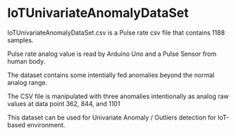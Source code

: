 # IoTUnivariateAnomalyDataSet


IoTUnivariateAnomalyDataSet.csv is a Pulse rate csv file that contains 1188 samples.

Pulse rate analog value  is read by Arduino Uno and a Pulse Sensor from human body.

The dataset contains some intentially fed anomalies beyond the normal analog range.

The CSV file is manipulated with three anomalies intentionally as analog raw values at data point 362, 844, and 1101

This dataset can be used for Univariate Anomaly / Outliers detection for IoT-based environment.
